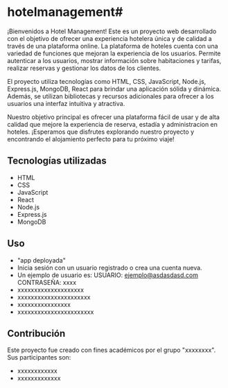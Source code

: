 # hotelmanagement#

¡Bienvenidos a Hotel Management! Este es un proyecto web desarrollado con el objetivo de ofrecer una experiencia hotelera única y de calidad a través de una plataforma online.
La plataforma de hoteles cuenta con una variedad de funciones que mejoran la experiencia de los usuarios. Permite autenticar a los usuarios, mostrar información sobre habitaciones y tarifas, realizar reservas y gestionar los datos de los clientes.

El proyecto utiliza tecnologías como HTML, CSS, JavaScript, Node.js, Express.js, MongoDB, React para brindar una aplicación sólida y dinámica. Además, se utilizan bibliotecas y recursos adicionales para ofrecer a los usuarios una interfaz intuitiva y atractiva.

Nuestro objetivo principal es ofrecer una plataforma fácil de usar y de alta calidad que mejore la experiencia de reserva, estadía y administracion en hoteles. ¡Esperamos que disfrutes explorando nuestro proyecto y encontrando el alojamiento perfecto para tu próximo viaje!

## Tecnologías utilizadas
* HTML
* CSS
* JavaScript
* React
* Node.js
* Express.js
* MongoDB

## Uso
* "app deployada"
* Inicia sesión con un usuario registrado o crea una cuenta nueva.
* Un ejemplo de usuario es: USUARIO: ejemplo@asdasdasd.com CONTRASEÑA: xxxx
* xxxxxxxxxxxxxxxxxxxx
* xxxxxxxxxxxxxxxxxxxxxx
* xxxxxxxxxxxxxxxx
* xxxxxxxxxxxxxxxxxxxxxxx

## Contribución
Este proyecto fue creado con fines académicos por el grupo "xxxxxxxx".
Sus participantes son:

* xxxxxxxxxxxx
* xxxxxxxxxxxxx
